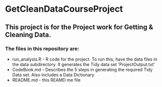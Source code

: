 # GetCleanDataCourseProject
## This project is for the Project work for Getting & Cleaning Data.

### The files in this repository are:

* run_analysis.R  - R code for the project. To run this, have the data files in the data subdirectory. It generates the Tidy data set 'ProjectOutput.txt' 
* CodeBook.md - Describes the 5 steps in generating the required Tidy Data set. Also includes a Data Dictionary
* README.md - this REAMD me file
